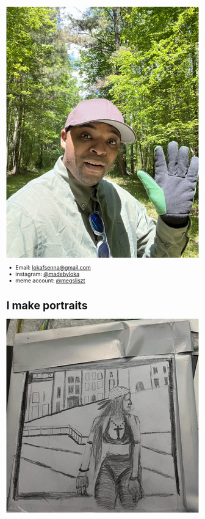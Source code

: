 ![Loka](Loka.png)
 - Email: lokafsenna@gmail.com
 - instagram: [@madebyloka](https://www.instagram.com/madebyloka/)
 - meme account: [@megsliszt](https://www.instagram.com/megsliszt)




# I make portraits 
![Portrait](portrait.png)

